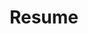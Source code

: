 ---
title: Resume
layout: cv
actions:
  - label: "Download as PDF"
    icon: pdf
    url: "/pdf-asset/MehulGupta_Resume.pdf"
---